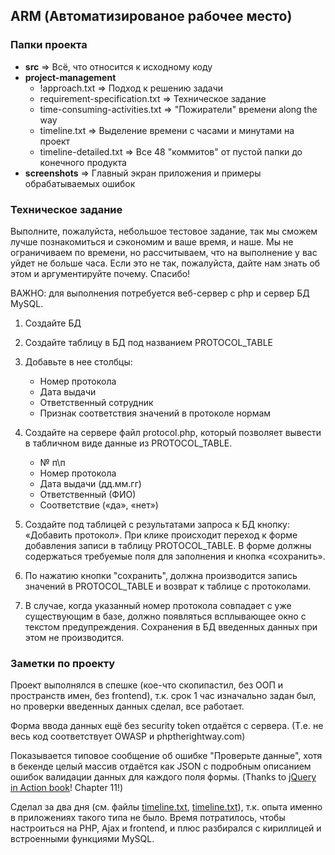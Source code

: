 ## ARM (Автоматизированое рабочее место)

### Папки проекта

- **src** => Всё, что относится к исходному коду
- **project-management**
	- !approach.txt => Подход к решению задачи
	- requirement-specification.txt => Техническое задание
	- time-consuming-activities.txt => "Пожиратели" времени along the way
	- timeline.txt => Выделение времени с часами и минутами на проект
	- timeline-detailed.txt => Все 48 "коммитов" от пустой папки до конечного продукта
- **screenshots** => Главный экран приложения и примеры обрабатываемых ошибок

### Техническое задание
Выполните, пожалуйста, небольшое тестовое задание, так мы сможем лучше познакомиться и сэкономим и ваше время, и наше. Мы не ограничиваем по времени, но рассчитываем, что на выполнение у вас уйдет не больше часа. Если это не так, пожалуйста, дайте нам знать об этом и аргументируйте почему. Спасибо! 


ВАЖНО: для выполнения потребуется веб-сервер с php и сервер БД MySQL.

1. Создайте БД
2. Создайте таблицу в БД под названием PROTOCOL_TABLE
3. Добавьте в нее столбцы: 
	- Номер протокола
	- Дата выдачи
	- Ответственный сотрудник
	- Признак соответствия значений в протоколе нормам
4. Создайте на сервере файл protocol.php, который позволяет вывести в табличном виде данные из PROTOCOL_TABLE.

	- № п\п
	- Номер протокола
	- Дата выдачи (дд.мм.гг)
	- Ответственный (ФИО)
	- Соответствие («да», «нет»)

5. Создайте под таблицей с результатами запроса к БД кнопку: «Добавить протокол». При клике происходит переход к форме добавления записи в таблицу PROTOCOL_TABLE. В форме должны содержаться требуемые поля для заполнения и кнопка «сохранить».
6. По нажатию кнопки "сохранить", должна производится запись значений в 
PROTOCOL_TABLE и возврат к таблице с протоколами. 
7. В случае, когда указанный номер протокола совпадает с уже существующим в базе, должно появляться всплывающее окно с текстом предупреждения. Сохранения в БД введенных данных при этом не производится.

### Заметки по проекту

Проект выполнялся в спешке (кое-что скопипастил, без ООП и пространств имен, без frontend), т.к. срок 1 час изначально задан был, но проверки введенных данных сделал, все работает.

Форма ввода данных ещё без security token отдаётся с сервера. (Т.е. не весь код соответствует OWASP и phptherightway.com)

Показывается типовое сообщение об ошибке "Проверьте данные", хотя в бекенде целый массив отдаётся как JSON с подробным описанием ошибок валидации данных для каждого поля формы. (Thanks to [jQuery in Action book](https://www.manning.com/books/jquery-in-action-third-edition)! Chapter 11!)

Сделал за два дня (см. файлы [timeline.txt](./blob/main/project-management/timeline.txt), [timeline.txt](./blob/main/project-management/timeline-detailed.txt)), т.к. опыта именно в приложениях такого типа не было. Время потратилось, чтобы настроиться на PHP, Ajax и frontend, и плюс разбирался с кириллицей и встроенными функциями MySQL.